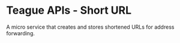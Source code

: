 Teague APIs - Short URL
=======================

A micro service that creates and stores
shortened URLs for address forwarding.
